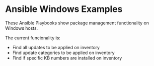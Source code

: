 # Ansible Windows Examples

These Ansible Playbooks show package management functionality on Windows hosts.

The current funcionality is:
- Find all updates to be applied on inventory
- Find update categories to be applied on inventory 
- Find if specific KB numbers are installed on inventory

 
